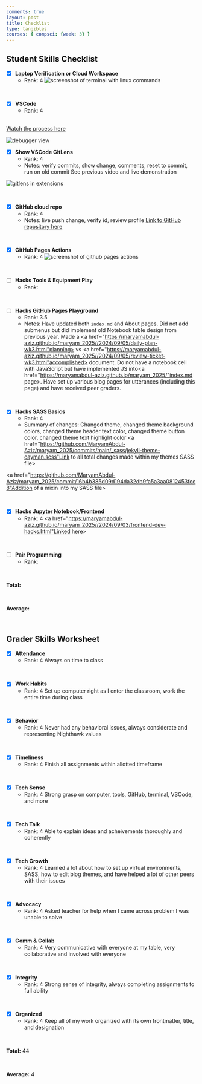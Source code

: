 ```yaml
---
comments: true
layout: post
title: Checklist
type: tangibles
courses: { compsci: {week: 3} }
---
```


## Student Skills Checklist

- [X] **Laptop Verification or Cloud Workspace**
    - Rank: 4
![screenshot of terminal with linux commands]({{site.baseurl}}/images/checklist/verification.png)

<br>

- [X] **VSCode**
    - Rank: 4
<br>
<a href="https://youtu.be/mKcT-wwQyJY">Watch the process here</a>

![debugger view]({{site.baseurl}}/images/checklist/debugger.png)
<br>

- [X] **Show VSCode GitLens**
    - Rank: 4
    - Notes: verify commits, show change, comments, reset to commit, run on old commit
See previous video and live demonstration

![gitlens in extensions]({{site.baseurl}}/images/checklist/gitlens.png)

<br>

- [X] **GitHub cloud repo**
    - Rank: 4
    - Notes: live push change, verify id, review profile
<a href="https://github.com/MaryamAbdul-Aziz/maryam_2025">Link to GitHub repository here</a>

<br>

- [X] **GitHub Pages Actions**
    - Rank: 4
![screenshot of github pages actions]({{site.baseurl}}/images/checklist/pagesactions.png)


<br>

- [ ] **Hacks Tools & Equipment Play**
    - Rank: 

<br>

- [ ] **Hacks GitHub Pages Playground**
    - Rank: 3.5
    - Notes: Have updated both `index.md` and About pages. Did not add submenus but did implement old Notebook table design from previous year. Made a <a href="https://maryamabdul-aziz.github.io/maryam_2025//2024/09/05/daily-plan-wk3.html"planning></a> vs <a href="https://maryamabdul-aziz.github.io/maryam_2025//2024/09/05/review-ticket-wk3.html"accomplished></a> document. Do not have a notebook cell with JavaScript but have implemented JS into<a href="https://maryamabdul-aziz.github.io/maryam_2025/"index.md page></a>. Have set up various blog pages for utterances (including this page) and have received peer graders.

<br>

- [X] **Hacks SASS Basics**
    - Rank: 4
    - Summary of changes: Changed theme, changed theme background colors, changed theme header text color, changed theme button color, changed theme text highlight color
<a href="https://github.com/MaryamAbdul-Aziz/maryam_2025/commits/main/_sass/jekyll-theme-cayman.scss"Link to all total changes made within my themes SASS file></a>

<a href="https://github.com/MaryamAbdul-Aziz/maryam_2025/commit/16b4b385d09d194da32db9fa5a3aa0812453fcc8"Addition of a mixin into my SASS file></a>

<br>

- [X] **Hacks Jupyter Notebook/Frontend**
    - Rank: 4
<a href="https://maryamabdul-aziz.github.io/maryam_2025//2024/09/03/frontend-dev-hacks.html"Linked here></a>

<br>

- [ ] **Pair Programming**
    - Rank:

<br>


**Total:**

<br>

**Average:**

<br>


## Grader Skills Worksheet

- [X] **Attendance**
    - Rank: 4
Always on time to class

<br>

- [X] **Work Habits**
    - Rank: 4
Set up computer right as I enter the classroom, work the entire time during class

<br>

- [X] **Behavior**
    - Rank: 4
Never had any behavioral issues, always considerate and representing Nighthawk values

<br>

- [X] **Timeliness**
    - Rank: 4
Finish all assignments within allotted timeframe

<br>

- [X] **Tech Sense**
    - Rank: 4
Strong grasp on computer, tools, GitHub, terminal, VSCode, and more

<br>

- [X] **Tech Talk**
    - Rank: 4
Able to explain ideas and acheivements thoroughly and coherently

<br>

- [X] **Tech Growth**
    - Rank: 4
Learned a lot about how to set up virtual environments, SASS, how to edit blog themes, and have helped a lot of other peers with their issues

<br>

- [X] **Advocacy**
    - Rank: 4
Asked teacher for help when I came across problem I was unable to solve

<br>

- [X] **Comm & Collab**
    - Rank: 4
Very communicative with everyone at my table, very collaborative and involved with everyone

<br>

- [X] **Integrity**
    - Rank: 4
Strong sense of integrity, always completing assignments to full ability

<br>

- [X] **Organized**
    - Rank: 4
Keep all of my work organized with its own frontmatter, title, and designation

<br>

**Total:** 44

<br>

**Average:** 4